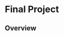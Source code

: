 # Final Project

## Overview

<!-- Selected topic -->
<!-- Reason why we selected it -->
<!-- Description of the source of data -->
<!-- Question the analysis will answer -->
